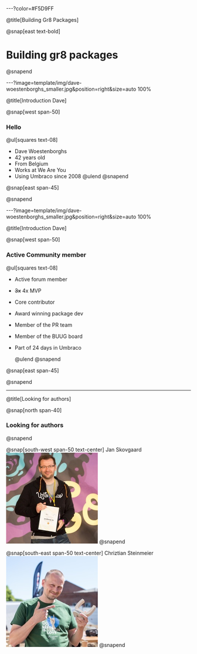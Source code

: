 ---?color=#F5D9FF

@title[Building Gr8 Packages]

@snap[east text-bold]

# Building gr8 packages

@snapend

---?image=template/img/dave-woestenborghs_smaller.jpg&position=right&size=auto 100%

@title[Introduction Dave]

@snap[west span-50]

### Hello

@ul[squares text-08]

- Dave Woestenborghs
- 42 years old
- From Belgium
- Works at We Are You
- Using Umbraco since 2008
  @ulend
  @snapend

@snap[east span-45]

@snapend

---?image=template/img/dave-woestenborghs_smaller.jpg&position=right&size=auto 100%

@title[Introduction Dave]

@snap[west span-50]

### Active Community member

@ul[squares text-08]

- Active forum member
- ~~3x~~ 4x MVP
- Core contributor
- Award winning package dev
- Member of the PR team
- Member of the BUUG board
- Part of 24 days in Umbraco

  @ulend
  @snapend

@snap[east span-45]

@snapend

---

@title[Looking for authors]

@snap[north span-40]

### Looking for authors

@snapend

@snap[south-west span-50 text-center]
Jan Skovgaard
![Jan Skovgaard](template/img/jan.jpg)
@snapend

@snap[south-east span-50 text-center]
Chriztian Steinmeier
![Chriztian Steinmeier](template/img/chriztian.jpg)
@snapend
